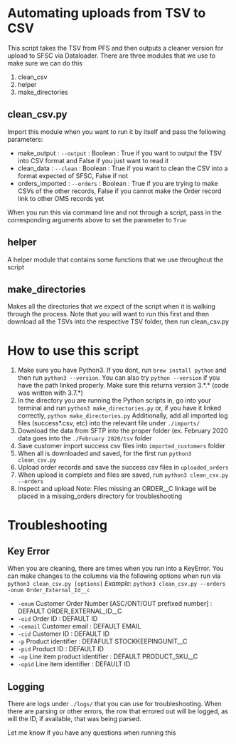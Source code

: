 # Automating uploads from TSV to CSV
This script takes the TSV from PFS and then outputs a cleaner version for upload to SFSC via Dataloader.  There are three modules that we use to make sure we can do this
1. clean_csv
2. helper
3. make_directories

## clean_csv.py
Import this module when you want to run it by itself and pass the following parameters:
* make_output : `--output` : Boolean : True if you want to output the TSV into CSV format and False if you just want to read it
* clean_data : `--clean` : Boolean : True if you want to clean the CSV into a format expected of SFSC, False if not
* orders_imported : `--orders` : Boolean : True if you are trying to make CSVs of the other records, False if you cannot make the Order record link to other OMS records yet

When you run this via command line and not through a script, pass in the corresponding arguments above to set the parameter to `True`
## helper
A helper module that contains some functions that we use throughout the script
## make_directories
Makes all the directories that we expect of the script when it is walking through the process.  Note that you will want to run this first and then download all the TSVs into the respective TSV folder, then run clean_csv.py

# How to use this script
1. Make sure you have Python3.  If you dont, run `brew install python` and then run `python3 --version`.  You can also try `python --version` if you have the path linked properly.  Make sure this returns version 3.\*.\* (code was written with 3.7.\*)
2. In the directory you are running the Python scripts in, go into your terminal and run `python3 make_directories.py` or, if you have it linked correctly, `python make_directories.py`
Additionally, add all imported log files (success*.csv, etc) into the relevant file under `./imports/`
3. Download the data from SFTP into the proper folder (ex. February 2020 data goes into the `./February 2020/tsv` folder
4. Save customer import success csv files into `imported_customers` folder
5. When all is downloaded and saved, for the first run `python3 clean_csv.py`
6. Upload order records and save the success csv files in `uploaded_orders`
7. When upload is complete and files are saved, run `python3 clean_csv.py --orders`
8. Inspect and upload
Note: Files missing an ORDER__C linkage will be placed in a missing_orders directory for troubleshooting

# Troubleshooting
## Key Error
When you are cleaning, there are times when you run into a KeyError.  You can make changes to the columns via the following options when run via `python3 clean_csv.py [options]`
_Example_: `python3 clean_csv.py --orders -onum Order_External_Id__c`
* `-onum` Customer Order Number [ASC/ONT/OUT prefixed number] : DEFAULT ORDER_EXTERNAL_ID__C
* `-oid` Order ID : DEFAULT ID
* `-cemail` Customer email : DEFAULT EMAIL
* `-cid` Customer ID : DEFAULT ID
* `-p` Product identifier : DEFAFULT STOCKKEEPINGUNIT__C
* `-pid` Product ID : DEFAULT ID
* `-op` Line item product identifier : DEFAULT PRODUCT_SKU__C
* `-opid` Line item identifier : DEFAULT ID
## Logging
There are logs under `./logs/` that you can use for troubleshooting.  When there are parsing or other errors, the row that errored out will be logged, as will the ID, if available, that was being parsed.


Let me know if you have any questions when running this

